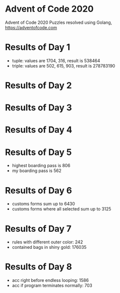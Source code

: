 # Advent of Code 2020
Advent of Code 2020 Puzzles resolved using Golang, https://adventofcode.com

# Results of Day 1
- tuple: values are 1704, 316, result is 538464
- triple: values are 502, 615, 903, result is 278783190

# Results of Day 2

# Results of Day 3

# Results of Day 4

# Results of Day 5
- highest boarding pass is 806
- my boarding pass is 562

# Results of Day 6
- customs forms sum up to 6430 
- customs forms where all selected sum up to 3125

# Results of Day 7
- rules with different outer color: 242
- contained bags in shiny gold: 176035

# Results of Day 8
- acc right before endless looping: 1586
- acc if program terminates normally: 703